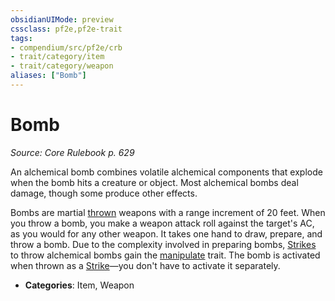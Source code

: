 ```yaml
---
obsidianUIMode: preview
cssclass: pf2e,pf2e-trait
tags:
- compendium/src/pf2e/crb
- trait/category/item
- trait/category/weapon
aliases: ["Bomb"]
---
```

# Bomb  
*Source: Core Rulebook p. 629*  

An alchemical bomb combines volatile alchemical components that explode when the bomb hits a creature or object. Most alchemical bombs deal damage, though some produce other effects.

Bombs are martial [thrown](thrown.md) weapons with a range increment of 20 feet. When you throw a bomb, you make a weapon attack roll against the target's AC, as you would for any other weapon. It takes one hand to draw, prepare, and throw a bomb. Due to the complexity involved in preparing bombs, [Strikes](strike.md) to throw alchemical bombs gain the [manipulate](manipulate.md) trait. The bomb is activated when thrown as a [Strike](strike.md)—you don't have to activate it separately.

- **Categories**: Item, Weapon